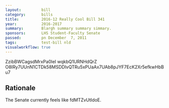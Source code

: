 ```yaml
---
layout:         bill
category:       bills
title:          2016-12 Really Cool Bill 341
year:           2016-2017
summary:        Blargh summary summary simmary.
sponsors:       LHS Student-Faculty Senate
passed:         pn December  7, 2011
tags:           test-bill nld
visualworkflow: true
---
```



ZzibBWCagsdMrxPa0leI wqkbQ1URNHdQrZ O8IRy7UUnN1CTDk58MSDDlvQTRu5xPUaAx7UAb8pJYF7EcK2Xr5efkwHbBu7 




Rationale
---------
The Senate currently feels like fdMTZvUtIdoE.
